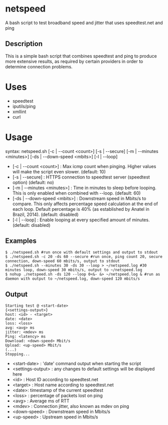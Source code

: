 # netspeed
A bash script to test broadband speed and jitter that uses speedtest.net and ping

Description
-----------
This is a simple bash script that combines speedtest and ping to produce more extensive results, as required by certain providers in order to determine connection problems.

# Uses
* speedtest
* iputils/ping
* xmllint
* curl

# Usage
syntax: netspeed.sh [-c | --count \<count\>] [-s | --secure] [-m | --minutes \<minutes\>] [-ds | --down-speed \<mbits\>]
[-l | --loop]

* [-c | --count \<count\>] : Max icmp count when pinging. Higher values will make the script even slower. (default: 10)
* [-s | --secure] : HTTPS connection to speedtest server (speedtest option) (default: no)
* [-m | --minutes \<minutes\>] : Time in minutes to sleep before looping. This is only enabled when combined with --loop. (default: 60)
* [-ds | --down-speed \<mbits\>] : Downstream speed in Mbits/s to compare. This only affects percentage speed calculation at the end of each loop. Default percentage is 40% (as established by Anatel in Brazil, 2014). (default: disabled)
* [-l | --loop] : Enable looping at every specified amount of minutes. (default: disabled)

Examples
--------
```
$ ./netspeed.sh #run once with default settings and output to stdout
$ ./netspeed.sh -c 20 -ds 60 --secure #run once, ping count 20, secure connection, down-speed 60 mbits/s, output to stdout
$ ./netspeed.sh --minutes 30 -ds 30 --loop > ~/netspeed.log #30 minutes loop, down-speed 30 mbits/s, output to ~/netspeed.log
$ nohup ./netspeed.sh -ds 120 --loop 0<&- &> ~/netspeed.log & #run as daemon with output to ~/netspeed.log, down-speed 120 mbits/s
```

Output
------
```
Starting test @ <start-date>
{<settings-output>}
host: <id> - <target>
date: <date>
loss: <loss>
avg: <avg> ms
jitter: <mdev> ms
Ping: <latency> ms
Download: <down-speed> Mbit/s
Upload: <up-speed> Mbit/s
(...)
Stopping...
```

* \<start-date\> : 'date' command output when starting the script
* \<settings-output\> : any changes to default settings will be displayed here
* \<id\> : Host ID according to speedtest.net
* \<target\> : Host name according to speedtest.net
* \<date\>: timestamp of the current speedtest
* \<loss\> : percentage of packets lost on ping
* \<avg\> : Average ms of RTT
* \<mdev\> : Connection jitter, also known as mdev on ping
* \<down-speed\> : Downstream speed in Mbits/s
* \<up-speed\> : Upstream speed in Mbits/s

